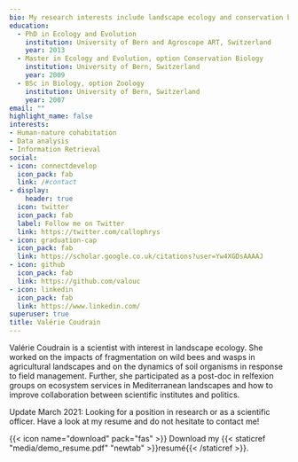 ```yaml
---
bio: My research interests include landscape ecology and conservation biology.
education:
  - PhD in Ecology and Evolution
    institution: University of Bern and Agroscope ART, Switzerland
    year: 2013
  - Master in Ecology and Evolution, option Conservation Biology
    institution: University of Bern, Switzerland
    year: 2009
  - BSc in Biology, option Zoology
    institution: University of Bern, Switzerland
    year: 2007
email: ""
highlight_name: false
interests:
- Human-nature cohabitation
- Data analysis
- Information Retrieval
social:
- icon: connectdevelop
  icon_pack: fab
  link: /#contact
- display:
    header: true
  icon: twitter
  icon_pack: fab
  label: Follow me on Twitter
  link: https://twitter.com/callophrys
- icon: graduation-cap
  icon_pack: fab
  link: https://scholar.google.co.uk/citations?user=Yw4XGDsAAAAJ
- icon: github
  icon_pack: fab
  link: https://github.com/valouc
- icon: linkedin
  icon_pack: fab
  link: https://www.linkedin.com/
superuser: true
title: Valérie Coudrain
---
```


Valérie Coudrain is a scientist with interest in landscape ecology. She worked on the impacts of fragmentation on wild bees and wasps in agricultural landscapes and on the dynamics of soil organisms in response to field management. Further, she participated as a post-doc in relfexion groups on ecosystem services in Mediterranean landscapes and how to improve collaboration between scientific institutes and politics.

Update March 2021: 
Looking for a position in research or as a scientific officer. Have a look at my resume and do not hesitate to contact me!

{{< icon name="download" pack="fas" >}} Download my {{< staticref "media/demo_resume.pdf" "newtab" >}}resumé{{< /staticref >}}.
